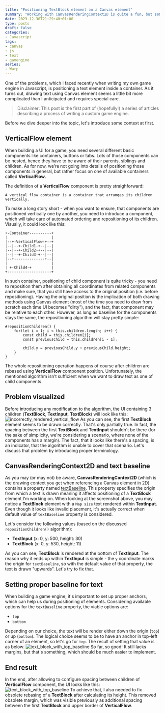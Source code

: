 ```yaml
---
title: "Positioning TextBlock element on a Canvas element"
summary: "Working with CanvasRenderingContext2D is quite a fun, but sometimes requires diving deeper into specification to understand more advanced concepts. In this blog post (being the very first article of a series), I'm trying to present how setting a proper value for text baseline affects positioning of drawn UI components."
date: 2023-12-30T21:29:40+01:00
type: posts
draft: false
categories:
- Javascript
tags:
- canvas
- js
- text
- gamengine
series:
- Warp
---
```

One of the problems, which I faced recently when writing my own game engine in Javascript, is positioning a text element inside a container. As it turns out, drawing text using Canvas element seems a little bit more complicated than I anticipated and requires special care.
> Disclaimer: This post is the first part of (hopefully!) a series of articles describing a process of writing a custom game engine.

Before we dive deeper into the topic, let's introduce some context at first.

## VerticalFlow element
When building a UI for a game, you need several different basic components like containers, buttons or tabs. Lots of those components can be nested, hence they have to be aware of their parents, siblings and children. As for now, we're not going into details of positioning those components in general, but rather focus on one of available containers called **VerticalFlow**. 

The definition of a **VerticalFlow** component is pretty straighforward:
```
A vertical flow container is a container that arranges its children vertically.
```
To make a long story short - when you want to ensure, that components are positioned vertically one by another, you need to introduce a component, which will take care of automated ordering and repositioning of its children. Visually, it could look like this:
```
+-Container----------+
|                    |
|--+-VerticalFlow-+--+
|--|--+-Child1-+--|--|
|--|--+-Child2-+--|--|
|--|--+-Child3-+--|--|
|--+--------------+--|
|                    |
| +-Child4-+         |
+--------------------+
```
In such container, positioning of child component is quite tricky - you need to reposition them after obtaining all coordinates from related components and make sure, that you still have access to the original position (i.e. before repositioning). Having the original position is the implication of both drawing methods using Canvas element (most of the time you need to draw from scratch each time UI becomes "dirty"), and the fact, that component may be relative to each other. However, as long as baseline for the components stays the same, the repositioning algorithm will stay pretty simple:
```
#repositionChildren() {
    for(let i = 1; i < this.children.length; i++) {
        const child = this.children[i];
        const previousChild = this.children[i - 1];

        child.y = previousChild.y + previousChild.height;
    }
}
```
The whole repositioning operation happens of course after children are rebased using **VerticalFlow** component position. Unfortunately, the mentioned algorithm isn't sufficient when we want to draw text as one of child components.

## Problem visualized
Before introducing any modification to the algorithm, the UI containing 3 children (**TextBlock**, **TextInput**, **TextBlock**) will look like this:
![incorrectly_rendered_vertical_flow](/images/2_1.PNG)
As you can see, the first **TextBlock** element seems to be drawn correctly. That's only partially true. In fact, the spacing between the first **TextBlock** and **TextInput** shouldn't be there (for the sake of simplicity, we're considering a scenario, where none of the components has a margin). The fact, that it looks like there's a spacing, is an indicator, that the algorithm is unable to cover that scenario. Let's discuss that problem by introducing proper terminology.

## CanvasRenderingContext2D and text baseline
As you may (or may not) be aware, **CanvasRenderingContext2D** (which is the drawing context you get when referencing a Canvas element in 2D) contains a property named [textBaseline](https://developer.mozilla.org/en-US/docs/Web/API/CanvasRenderingContext2D/textBaseline). This property specifies the origin from which a text is drawn meaning it affects positioning of a **TextBlock** element I'm working on. When looking at the screenshot above, you may notice a **TextBlock** element with a `Map size` text rendered within **TextInput**. Even though it looks like invalid placement, it's actually correct when default value of `textBaseline` property is considered.

Let's consider the following values (based on the discussed `repositionChildren()` algorithm):
* **TextInput** (x: 0, y: 500, height: 30)
* **TextBlock** (x: 0, y: 530, height: 11)

As you can see, **TextBlock** is rendered at the bottom of **TextInput**. The reason why it ends up within **TextInput** is simple - the `y` coordinate marks the origin for `textBaseline`, so with the default value of that property, the text is drawn "upwards". Let's try to fix that.

## Setting proper baseline for text
When building a game engine, it's important to set up proper anchors, which can help us during positioning of elements. Considering available options for the `textBaseline` property, the viable options are:
* `top`
* `bottom`

Depending on our choice, the text will be render either down the origin (`top`) or up (`bottom`). The logical choice seems to be to have an anchor in top-left corner of an element, so let's go for `top`. The result of setting that value is as below:
![text_block_with_top_baseline](/images/2_2.PNG)
So far, so good! It still lacks margins, but that's something, which should be much easier to implement.

## End result
In the end, after allowing to configure spacing between children of **VerticalFlow** component, the UI looks like this:
![text_block_with_top_baseline](/images/2_3.PNG)
To achieve that, I also needed to fix obsolete rebasing of a **TextBlock** after calculating its height. This removed obsolete margin, which was visible previously as additional spacing between the first **TextBlock** and upper border of **VerticalFlow**.